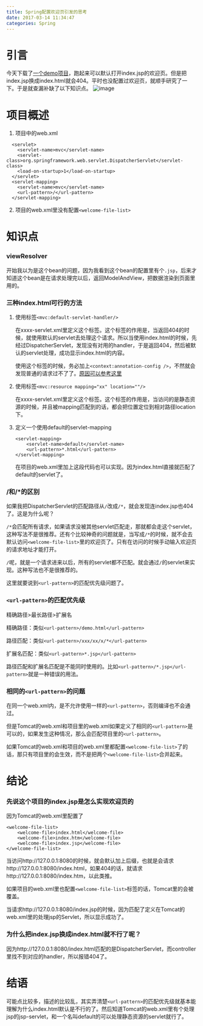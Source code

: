 ```yaml
---
title: Spring配置欢迎页引发的思考
date: 2017-03-14 11:34:47
categories: Spring
---
```

# 引言
今天下载了[一个demo项目](https://github.com/fankay/ssmVue)，跑起来可以默认打开index.jsp的欢迎页。但是把index.jsp换成index.html就会404。平时也没配置过欢迎页，就顺手研究了一下。于是就查漏补缺了以下知识点。
![image](http://i1.piimg.com/567571/e07267f47dba6cc6.png)

# 项目概述
1. 项目中的web.xml
```
  <servlet>
    <servlet-name>mvc</servlet-name>
    <servlet-class>org.springframework.web.servlet.DispatcherServlet</servlet-class>
    <load-on-startup>1</load-on-startup>
  </servlet>
  <servlet-mapping>
    <servlet-name>mvc</servlet-name>
    <url-pattern>/</url-pattern>
  </servlet-mapping>
```
2. 项目的web.xml里没有配置`<welcome-file-list>`


# 知识点
### viewResolver

开始我以为是这个bean的问题，因为我看到这个bean的配置里有个`.jsp`，后来才知道这个bean是在请求处理完以后，返回ModelAndView，把数据渲染到页面里用的。

### 三种index.html可行的方法
1. 使用标签`<mvc:default-servlet-handler/>`

    在xxxx-servlet.xml里定义这个标签。这个标签的作用是，当返回404的时候，就使用默认的servlet去处理这个请求。所以当使用index.html的时候，先经过DispatcherServlet，发现没有对用的handler，于是返回404，然后被默认的servlet处理，成功显示index.html的内容。
    
    使用这个标签的时候，务必加上`<context:annotation-config />`，不然就会发现普通的请求过不了了。[原因可以参考这里](http://www.cnblogs.com/hujingwei/p/5349983.html)

2. 使用标签`<mvc:resource mapping="xx" location=""/>`

    在xxxx-servlet.xml里定义这个标签。这个标签的作用是，当访问的是静态资源的时候，并且被mapping匹配到的话，都会把位置定位到相对路径location下。

3. 定义一个使用default的servlet-mapping
    
    ```
    <servlet-mapping>
	    <servlet-name>default</servlet-name>
	    <url-pattern>*.html</url-pattern>
    </servlet-mapping>
    ```
    在项目的web.xml里加上这段代码也可以实现。因为index.html直接就匹配了default的servlet了。

### /和/*的区别
    
如果我把DispatcherServlet的匹配路径从`/`改成`/*`，就会发现连index.jsp也404了。这是为什么呢？

`/*`会匹配所有请求，如果请求没被其他servlet匹配走，那就都会走这个servlet，这种写法不是很推荐。还有个比较神奇的问题就是，当写成`/*`的时候，就不会去默认访问`<welcome-file-list>`里的欢迎页了。只有在访问的时候手动输入欢迎页的请求地址才能打开。

`/`呢，就是一个请求进来以后，所有的servlet都不匹配。就会通过`/`的servlet来实现。这种写法也不是很推荐的。

这里就要说到`<url-pattern>`的匹配优先级问题了。

### `<url-pattern>`的匹配优先级

精确路径>最长路径>扩展名

精确路径：类似`<url-pattern>/demo.html</url-pattern>`

路径匹配：类似`<url-pattern>/xxx/xx/x/*</url-pattern>`

扩展名匹配：类似`<url-pattern>*.jsp</url-pattern>`

路径匹配和扩展名匹配是不能同时使用的。比如`<url-pattern>/*.jsp</url-pattern>`就是一种错误的用法。

### 相同的`<url-pattern>`的问题

在同一个web.xml内，是不允许使用一样的`<url-pattern>`，否则编译也不会通过。

但是Tomcat的web.xml和项目里的web.xml如果定义了相同的`<url-pattern>`是可以的，如果发生这种情况，那么会匹配项目里的`<url-pattern>`。

如果Tomcat的web.xml和项目的web.xml里都配置`<welcome-file-list>`了的话，那只有项目里的会生效，而不是把两个`<welcome-file-list>`合并起来。

# 结论
### 先说这个项目的index.jsp是怎么实现欢迎页的
因为Tomcat的web.xml里配置了
```
<welcome-file-list>
    <welcome-file>index.html</welcome-file>
    <welcome-file>index.htm</welcome-file>
    <welcome-file>index.jsp</welcome-file>
</welcome-file-list>
```
当访问http://127.0.0.1:8080的时候，就会默认加上后缀，也就是会请求http://127.0.0.1:8080/index.html，如果404的话，就请求http://127.0.0.1:8080/index.htm，以此类推。  

如果项目的web.xml里也配置`<welcome-file-list>`标签的话，Tomcat里的会被覆盖。

当请求http://127.0.0.1:8080/index.jsp的时候，因为匹配了定义在Tomcat的web.xml里的处理jsp的Servlet，所以显示成功了。

### 为什么把index.jsp换成index.html就不行了呢？
因为http://127.0.0.1:8080/index.html匹配的是DispatcherServlet，而controller里找不到对应的handler，所以报错404了。

# 结语

可能点比较多，描述的比较乱，其实弄清楚`<url-pattern>`的匹配优先级就基本能理解为什么index.html默认是不行的了。然后知道Tomcat的web.xml里有个处理jsp的jsp-servlet，和一个名叫default的可以处理静态资源的servlet就行了。